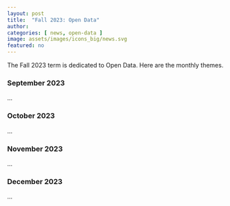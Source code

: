 ```yaml
---
layout: post
title:  "Fall 2023: Open Data"
author: 
categories: [ news, open-data ]
image: assets/images/icons_big/news.svg
featured: no
---
```

<!--- This first line will be displayed on the landing page with the Post title--->
The Fall 2023 term is dedicated to Open Data. Here are the monthly themes.

### September 2023
...


### October 2023
...


### November 2023
...


### December 2023
...